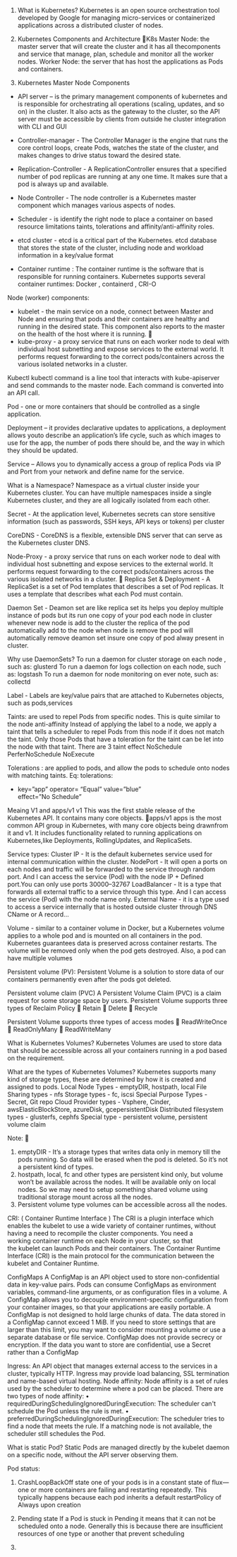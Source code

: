 1) What is Kubernetes?
Kubernetes is an open source orchestration tool developed by Google for managing micro-services or containerized applications across a distributed cluster of nodes.

2) Kubernetes Components and Architecture
K8s Master Node: the master server that will create the cluster and it has all thecomponents and service that manage, plan, schedule and monitor all the worker nodes.
 Worker Node: the server that has host the applications as Pods and containers.

3) Kubernetes Master Node Components
- API server – is the primary management components of kubernetes and is responsible for orchestrating all operations (scaling, updates, and so on) in the cluster. It also acts as the gateway to the cluster, so the API server must be accessible by clients from outside he cluster integration with CLI and GUI

- Controller-manager - The Controller Manager is the engine that runs the core control loops, create Pods, watches the state of the cluster, and makes changes to drive status toward the desired state.

- Replication-Controller - A ReplicationController ensures that a specified number of pod replicas are running at any one time. It makes sure that a pod is always up and available.

- Node Controller - The node controller is a Kubernetes master component which manages various aspects of nodes.

- Scheduler - is identify the right node to place a container on based resource limitations taints, tolerations and affinity/anti-affinity roles.

- etcd cluster - etcd is a critical part of the Kubernetes. etcd database that stores the state of the cluster, including node and workload information in a key/value format

- Container runtime : The container runtime is the software that is responsible for running containers. Kubernetes supports several container runtimes: Docker , containerd , CRI-O

Node (worker) components:
 - kubelet - the main service on a node, connect between Master and Node and ensuring that pods and their containers are healthy and running in the desired 	state. This component also reports to the master on the health of the host 	where it is running.

- kube-proxy - a proxy service that runs on each worker node to deal with individual host subnetting and expose services to the external world. It performs request forwarding to the correct pods/containers across the various isolated networks in a cluster.

Kubectl
kubectl command is a line tool that interacts with kube-apiserver and send commands to the master node. Each command is converted into an API call.

Pod - one or more containers that should be controlled as a single application.



Deployment – it provides declarative updates to applications, a deployment allows youto describe an application’s life cycle, such as which images to use for the app, the number of pods there should be, and the way in which they should be updated.

Service – Allows you to dynamically access a group of replica Pods via IP and Port from your network and define name for the service.

What is a Namespace?
 Namespace as a virtual cluster inside your Kubernetes cluster. You can have multiple namespaces inside a single Kubernetes cluster, and they are all logically isolated from each other. 

Secret - At the application level, Kubernetes secrets can store sensitive information (such as passwords, SSH keys, API keys or tokens) per cluster 

CoreDNS - CoreDNS is a flexible, extensible DNS server that can serve as the Kubernetes cluster DNS. 

Node-Proxy - a proxy service that runs on each worker node to deal with individual host subnetting and expose services to the external world. It performs request forwarding to the correct pods/containers across the various isolated networks in a cluster.

Replica Set & Deployment - A ReplicaSet is a set of Pod templates that describes a set of Pod replicas. It uses a template that describes what each Pod must contain.

Daemon Set - 
Deamon set are like replica set its helps you deploy multiple instance of pods but its run one copy of your pod each node in cluster whenever new node is add  to the cluster the replica of the pod  automatically add to the node when node is remove the pod will automatically remove deamon set insure one copy of pod alway present in cluster.

Why use DaemonSets?
To run a daemon for cluster storage on each node , such as: glusterd
To run a daemon for logs collection on each node, such as: logstash
To run a daemon for node monitoring on ever note, such as: collectd



Label - Labels are key/value pairs that are attached to Kubernetes objects, such as pods,services

Taints: are used to repel Pods from specific nodes. This is quite similar to the node anti-affinity  Instead of applying the label to a node, we apply a taint that tells a scheduler to repel Pods from this node if it does not match the taint. Only those Pods that have a toleration for the taint can be let into the node with that taint.
There are 3 taint effect
NoSchedule
PerferNoSchedule
NoExecute

Tolerations : are applied to pods, and allow the pods to schedule onto nodes with matching taints.
Eq: 
tolerations:
- key=”app”
  operator= “Equal”
  value=”blue”       
  effect=”No Schedule”




Meaing V1 and apps/v1
v1
This was the first stable release of the Kubernetes API. It contains many core objects.
apps/v1
apps is the most common API group in Kubernetes, with many core objects being drawnfrom it and v1. It includes functionality related to running applications on Kubernetes,like Deployments, RollingUpdates, and ReplicaSets.

Service types:
Cluster IP - It is the default kubernetes service used for internal communication within the cluster.
NodePort - It will open a ports on each nodes and traffic will be forwarded to the service through random port. And I can access the service (Pod) with the node IP + Defined port.You can only use ports 30000–32767
LoadBalancer - It is a type that forwards all external traffic to a service through this type. And I can access the service (Pod) with the node name only.
External Name - it is a type used to access a service internally that is hosted outside cluster through DNS CName or A record...

Volume - similar to a container volume in Docker, but a Kubernetes volume applies to a whole pod and is mounted on all containers in the pod. Kubernetes guarantees data is preserved across container restarts. The volume will be removed only when the pod gets destroyed. Also, a pod can have multiple volumes

Persistent volume (PV):
Persistent Volume is a solution to store data of our containers permanently even after the pods got deleted.

Persistent volume claim (PVC)
A Persistent Volume Claim (PVC) is a claim request for some storage space by users.
Persistent Volume supports three types of Reclaim Policy
 Retain
 Delete
 Recycle
	
Persistent Volume supports three types of access modes
 ReadWriteOnce
 ReadOnlyMany
 ReadWriteMany

What is Kubernetes Volumes?
Kubernetes Volumes are used to store data that should be accessible across all your containers running in a pod based on the requirement.

What are the types of Kubernetes Volumes?
Kubernetes supports many kind of storage types, these are determined by how it is created and assigned to pods.
Local Node Types - emptyDIR, hostpath, local
File Sharing types - nfs
Storage types - fc, iscsi
Special Purpose Types - Secret, Git repo
Cloud Provider types - Vsphere, Cinder, awsElasticBlockStore, azureDisk, gcepersistentDisk
Distributed filesystem types - glusterfs, cephfs
Special type - persistent volume, persistent volume claim

Note:

1) emptyDIR - It’s a  storage types that writes data only in memory till the pods running. So  data will be erased when the pod is deleted. So it’s not a persistent kind of types.
2) hostpath, local, fc and other types are persistent kind only, but volume won’t be available across the nodes. It will be available only on local nodes. So we may need to setup something shared volume using traditional storage mount across all the nodes.
3) Persistent volume type volumes can be accessible across all the nodes.



CRI: ( Container Runtime Interface )
The CRI is a plugin interface which enables the kubelet to use a wide variety of container runtimes, without having a need to recompile the cluster components.
You need a working container runtime on each Node in your cluster, so that the kubelet can launch Pods and their containers.
The Container Runtime Interface (CRI) is the main protocol for the communication between the kubelet and Container Runtime.

ConfigMaps
A ConfigMap is an API object used to store non-confidential data in key-value pairs. Pods can consume ConfigMaps as environment variables, command-line arguments, or as configuration files in a volume.
A ConfigMap allows you to decouple environment-specific configuration from your container images, so that your applications are easily portable.
A ConfigMap is not designed to hold large chunks of data. The data stored in a ConfigMap cannot exceed 1 MiB. If you need to store settings that are larger than this limit, you may want to consider mounting a volume or use a separate database or file service.
ConfigMap does not provide secrecy or encryption. If the data you want to store are confidential, use a Secret rather than a ConfigMap



Ingress:
An API object that manages external access to the services in a cluster, typically HTTP.
Ingress may provide load balancing, SSL termination and name-based virtual hosting.
Node affinity:
Node affinity is a set of rules used by the scheduler to determine where a pod can be placed. 
 There are two types of node affinity:
    • requiredDuringSchedulingIgnoredDuringExecution: The scheduler can't schedule the Pod unless the rule is met. 
    • preferredDuringSchedulingIgnoredDuringExecution: The scheduler tries to find a node that meets the rule. If a matching node is not available, the scheduler still schedules the Pod.


What is static Pod?
Static Pods are managed directly by the kubelet daemon on a specific node, without the API server observing them.





Pod status:
1) CrashLoopBackOff state 
one of your pods is in a constant state of flux—one or more containers are failing and restarting repeatedly. This typically happens because each pod inherits a default restartPolicy of Always upon creation

2) Pending state
If a Pod is stuck in Pending it means that it can not be scheduled onto a node. Generally this is because there are insufficient resources of one type or another that prevent scheduling
3) 


